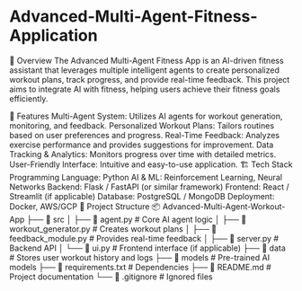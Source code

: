 # Advanced-Multi-Agent-Fitness-Application

📌 Overview
The Advanced Multi-Agent Fitness App is an AI-driven fitness assistant that leverages multiple intelligent agents to create personalized workout plans, track progress, and provide real-time feedback. This project aims to integrate AI with fitness, helping users achieve their fitness goals efficiently.

🚀 Features
Multi-Agent System: Utilizes AI agents for workout generation, monitoring, and feedback.
Personalized Workout Plans: Tailors routines based on user preferences and progress.
Real-Time Feedback: Analyzes exercise performance and provides suggestions for improvement.
Data Tracking & Analytics: Monitors progress over time with detailed metrics.
User-Friendly Interface: Intuitive and easy-to-use application.
🏗️ Tech Stack
Programming Language: Python
AI & ML: Reinforcement Learning, Neural Networks
Backend: Flask / FastAPI (or similar framework)
Frontend: React / Streamlit (if applicable)
Database: PostgreSQL / MongoDB
Deployment: Docker, AWS/GCP
📂 Project Structure
📦 Advanced-Multi-Agent-Workout-App
├── 📁 src
│   ├── 📄 agent.py  # Core AI agent logic
│   ├── 📄 workout_generator.py  # Creates workout plans
│   ├── 📄 feedback_module.py  # Provides real-time feedback
│   ├── 📄 server.py  # Backend API
│   └── 📄 ui.py  # Frontend interface (if applicable)
├── 📁 data  # Stores user workout history and logs
├── 📁 models  # Pre-trained AI models
├── 📄 requirements.txt  # Dependencies
├── 📄 README.md  # Project documentation
└── 📄 .gitignore  # Ignored files
